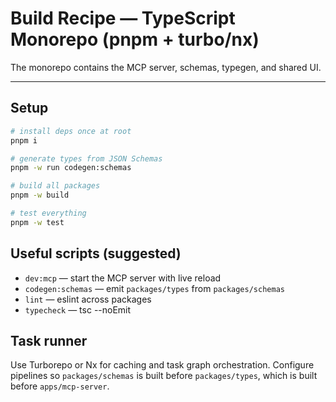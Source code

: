# Build Recipe — TypeScript Monorepo (pnpm + turbo/nx)

The monorepo contains the MCP server, schemas, typegen, and shared UI.

---

## Setup
```bash
# install deps once at root
pnpm i

# generate types from JSON Schemas
pnpm -w run codegen:schemas

# build all packages
pnpm -w build

# test everything
pnpm -w test
```

## Useful scripts (suggested)
- `dev:mcp` — start the MCP server with live reload
- `codegen:schemas` — emit `packages/types` from `packages/schemas`
- `lint` — eslint across packages
- `typecheck` — tsc --noEmit

## Task runner
Use Turborepo or Nx for caching and task graph orchestration. Configure pipelines so `packages/schemas` is built before `packages/types`, which is built before `apps/mcp-server`.

